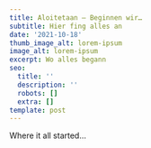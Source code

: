 ```yaml
---
title: Aloitetaan – Beginnen wir…
subtitle: Hier fing alles an
date: '2021-10-18'
thumb_image_alt: lorem-ipsum
image_alt: lorem-ipsum
excerpt: Wo alles begann
seo:
  title: ''
  description: ''
  robots: []
  extra: []
template: post
---
```

Where it all started...
